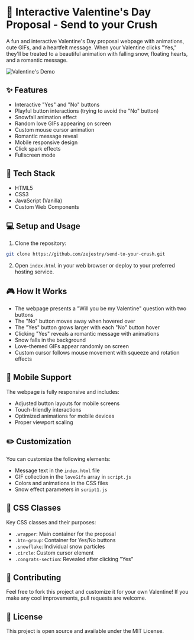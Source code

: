 # 💝 Interactive Valentine's Day Proposal - Send to your Crush

A fun and interactive Valentine's Day proposal webpage with animations, cute GIFs, and a heartfelt message. When your Valentine clicks "Yes," they'll be treated to a beautiful animation with falling snow, floating hearts, and a romantic message.

![Valentine's Demo](https://media.tenor.com/tO85mO366xYAAAAi/amore-love-you.gif)

## ✨ Features

- Interactive "Yes" and "No" buttons
- Playful button interactions (trying to avoid the "No" button)
- Snowfall animation effect
- Random love GIFs appearing on screen
- Custom mouse cursor animation
- Romantic message reveal
- Mobile responsive design
- Click spark effects
- Fullscreen mode

## 🚀 Tech Stack

- HTML5
- CSS3
- JavaScript (Vanilla)
- Custom Web Components

## 💻 Setup and Usage

1. Clone the repository:
```bash
git clone https://github.com/zejestry/send-to-your-crush.git
```

2. Open `index.html` in your web browser or deploy to your preferred hosting service.

## 🎮 How It Works

- The webpage presents a "Will you be my Valentine" question with two buttons
- The "No" button moves away when hovered over
- The "Yes" button grows larger with each "No" button hover
- Clicking "Yes" reveals a romantic message with animations
- Snow falls in the background
- Love-themed GIFs appear randomly on screen
- Custom cursor follows mouse movement with squeeze and rotation effects

## 📱 Mobile Support

The webpage is fully responsive and includes:
- Adjusted button layouts for mobile screens
- Touch-friendly interactions
- Optimized animations for mobile devices
- Proper viewport scaling

## ✏️ Customization

You can customize the following elements:
- Message text in the `index.html` file
- GIF collection in the `loveGifs` array in `script.js`
- Colors and animations in the CSS files
- Snow effect parameters in `script1.js`

## 🎨 CSS Classes

Key CSS classes and their purposes:
- `.wrapper`: Main container for the proposal
- `.btn-group`: Container for Yes/No buttons
- `.snowflake`: Individual snow particles
- `.circle`: Custom cursor element
- `.congrats-section`: Revealed after clicking "Yes"

## 🌟 Contributing

Feel free to fork this project and customize it for your own Valentine! If you make any cool improvements, pull requests are welcome.

## 📄 License

This project is open source and available under the MIT License.
